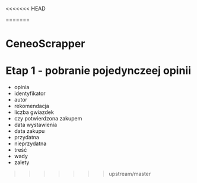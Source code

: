 <<<<<<< HEAD

=======
# CeneoScrapper
# Etap 1 - pobranie pojedynczeej opinii 
- opinia
- identyfikator
- autor
- rekomendacja
- liczba gwiazdek
- czy potwierdzona zakupem
- data wystawienia
- data zakupu
- przydatna
- nieprzydatna
- treść
- wady
- zalety
>>>>>>> upstream/master
